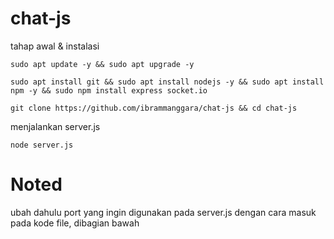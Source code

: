 # chat-js
tahap awal & instalasi

```
sudo apt update -y && sudo apt upgrade -y
```
```
sudo apt install git && sudo apt install nodejs -y && sudo apt install npm -y && sudo npm install express socket.io
```
```
git clone https://github.com/ibrammanggara/chat-js && cd chat-js
```
menjalankan server.js
```
node server.js
```
# Noted
ubah dahulu port yang ingin digunakan pada server.js
dengan cara masuk pada kode file, dibagian bawah
